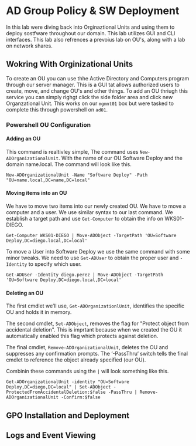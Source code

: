 # AD Group Policy & SW Deployment
In this lab were diving back into Orginaztional Units and using them to deploy sostfware throughout our domain. This lab utilizes GUI and CLI interfaces. This lab also refrences a prevoius lab on OU's, along with a lab on network shares.

## Wokring With Orginizational Units
To create an OU you can use thhe Active Directory and Computers program through our server manager. This is a GUI tat allows authorized users to create, move, and change OU's and other things. To add an OU thriugh this service you can simply righgt click the side folder area and click new Organzational Unit. This works on our `mgmnt01` box but were tasked to complete this through powershell on `ad01`.

### Powershell OU Configuration

#### Adding an OU

This command is realtivley simple, The command uses `New-ADOrganizationalUnit`. With the name of our OU Software Deploy and the domain name.local. The command will look like this.

`New-ADOrganizationalUnit -Name "Software Deploy" -Path "OU=name.local,DC=name,DC=local"`

#### Moving items into an OU

We have to move two items into our newly created OU. We have to move a computer and a user. We use similar syntax to our last command. We establish a target path and use `Get-Computer` to obtain the info on WKS01-DIEGO. 

`Get-Computer WKS01-DIEGO | Move-ADObject -TargetPath 'OU=Software Deploy,DC=diego.local,DC=local'`

To move a User into Software Deploy we use the same command with some minor tweaks. We need to use `Get-ADUser` to obtain the proper user and `-Identity` to specify which user.

`Get-ADUser -Identity diego.perez | Move-ADObject -TargetPath 'OU=Software Deploy,DC=diego.local,DC=local'`

#### Deleting an OU 

The first cmdlet we’ll use, `Get-ADOrganizationlUnit`, identifies the specific OU and holds it in memory.

The second cmdlet, `Set-ADObject`, removes the flag for "Protect object from accidental deletion". This is imprtant because when we created the OU it automatically enabled this flag which protects against deletion.

The final cmdlet, `Remove-ADOrganizationalUnit`, deletes the OU and suppresses any confirmation prompts. The ‘-PassThru‘ switch tells the final cmdlet to reference the object already specified (our OU).

Combinin these commands using the `|` will look something like this.

`Get-ADOrganizationalUnit -identity "OU=Software Deploy,DC=diego,DC=local" | Set-ADObject -ProtectedFromAccidentalDeletion:$false -PassThru | Remove-ADOrganizationalUnit -Confirm:$false`

## GPO Installation and Deployment

## Logs and Event Viewing
